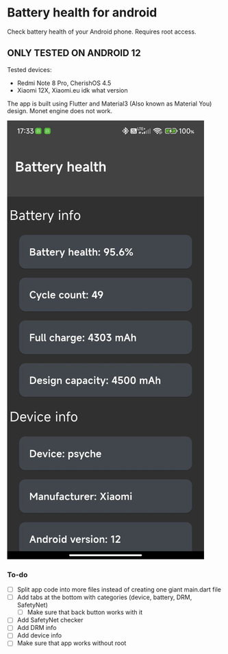 # Battery health for android

 Check battery health of your Android phone. Requires root access.

## ONLY TESTED ON ANDROID 12

Tested devices:

- Redmi Note 8 Pro, CherishOS 4.5 
- Xiaomi 12X, Xiaomi.eu idk what version

The app is built using Flutter and Material3 (Also known as Material You) design. Monet engine does not work. 

![Current state of app](screenshots/screenshot.jpg)

### To-do

- [ ] Split app code into more files instead of creating one giant main.dart file 
- [ ] Add tabs at the bottom with categories (device, battery, DRM, SafetyNet) 
  - [ ] Make sure that back button works with it 
- [ ] Add SafetyNet checker 
- [ ] Add DRM info 
- [ ] Add device info 
- [ ] Make sure that app works without root 